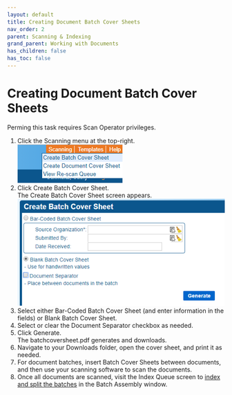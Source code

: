 ```yaml
---
layout: default
title: Creating Document Batch Cover Sheets
nav_order: 2
parent: Scanning & Indexing
grand_parent: Working with Documents
has_children: false
has_toc: false
---
```

# Creating Document Batch Cover Sheets

Perming this task requires Scan Operator privileges.

1. Click the Scanning menu at the top-right.  
    ![Scanning Menu](/assets/images/q-action-scanning-menu.PNG "Scanning Menu")
2. Click Create Batch Cover Sheet.  
    The Create Batch Cover Sheet screen appears.  
    ![Create Batch Cover Sheet Screen](/assets/images/q-action-create-batch-cover-sheet.PNG "Create Batch Cover Sheet Screen")
3. Select either Bar-Coded Batch Cover Sheet (and enter information in the fields) or Blank Batch Cover Sheet.
4. Select or clear the Document Separator checkbox as needed.
5. Click Generate.  
    The batchcoversheet.pdf generates and downloads.
6. Navigate to your Downloads folder, open the cover sheet, and print it as needed.
7. For document batches, insert Batch Cover Sheets between documents, and then use your scanning software to scan the documents.
8. Once all documents are scanned, visit the Index Queue screen to [index and split the batches](https://qaprod.qflow.com/QAction_help//Adding_Documents_in_Batch.htm) in the Batch Assembly window.